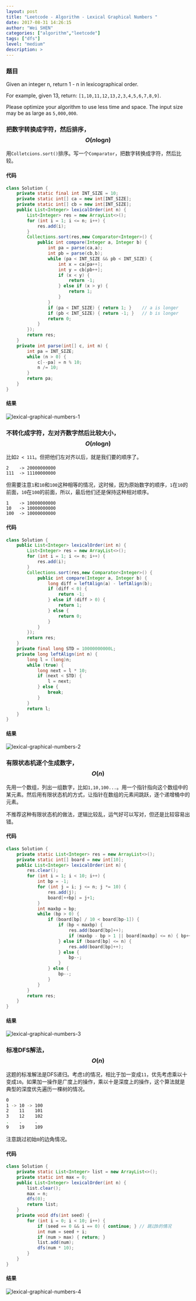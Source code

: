```yaml
---
layout: post
title: "Leetcode - Algorithm - Lexical Graphical Numbers "
date: 2017-08-31 14:26:15
author: "Wei SHEN"
categories: ["algorithm","leetcode"]
tags: ["dfs"]
level: "medium"
description: >
---
```


### 题目
Given an integer n, return 1 - n in lexicographical order.

For example, given 13, return: `[1,10,11,12,13,2,3,4,5,6,7,8,9]`.

Please optimize your algorithm to use less time and space. The input size may be as large as `5,000,000`.

### 把数字转换成字符，然后排序，$$O(n\log_{}{n})$$
用`Colletcions.sort()`排序。写一个`Comparator`，把数字转换成字符，然后比较。

#### 代码
```java
class Solution {
    private static final int INT_SIZE = 10;
    private static int[] ca = new int[INT_SIZE];
    private static int[] cb = new int[INT_SIZE];
    public List<Integer> lexicalOrder(int n) {
        List<Integer> res = new ArrayList<>();
        for (int i = 1; i <= n; i++) {
            res.add(i);
        }
        Collections.sort(res,new Comparator<Integer>() {
            public int compare(Integer a, Integer b) {
                int pa = parse(ca,a);
                int pb = parse(cb,b);
                while (pa < INT_SIZE && pb < INT_SIZE) {
                    int x = ca[pa++];
                    int y = cb[pb++];
                    if (x < y) {
                        return -1;
                    } else if (x > y) {
                        return 1;
                    }
                }
                if (pa < INT_SIZE) { return 1; }    // a is longer
                if (pb < INT_SIZE) { return -1; }   // b is longer
                return 0;
            }
        });
        return res;
    }
    private int parse(int[] c, int n) {
        int pa = INT_SIZE;
        while (n > 0) {
            c[--pa] = n % 10;
            n /= 10;
        }
        return pa;
    }
}
```

#### 结果
![lexical-graphical-numbers-1](/images/leetcode/lexical-graphical-numbers-1.png)


### 不转化成字符，左对齐数字然后比较大小，$$O(n\log_{}{n})$$
比如`2 < 111`。但把他们左对齐以后，就是我们要的顺序了。    
```
2    -> 20000000000
111  -> 11100000000
```
但需要注意`1`和`10`和`100`这种相等的情况，这时候，因为原始数字的顺序，`1`在`10`的前面，`10`在`100`的前面，所以，最后他们还是保持这种相对顺序。
```
1    -> 10000000000
10   -> 10000000000
100  -> 10000000000
```

#### 代码
```java
class Solution {
    public List<Integer> lexicalOrder(int n) {
        List<Integer> res = new ArrayList<>();
        for (int i = 1; i <= n; i++) {
            res.add(i);
        }
        Collections.sort(res,new Comparator<Integer>() {
            public int compare(Integer a, Integer b) {
                long diff = leftAlign(a) - leftAlign(b);
                if (diff < 0) {
                    return -1;
                } else if (diff > 0) {
                    return 1;
                } else {
                    return 0;
                }
            }
        });
        return res;
    }
    private final long STD = 10000000000L;
    private long leftAlign(int n) {
        long l = (long)n;
        while (true) {
            long next = l * 10;
            if (next < STD) {
                l = next;
            } else {
                break;
            }
        }
        return l;
    }
}
```

#### 结果
![lexical-graphical-numbers-2](/images/leetcode/lexical-graphical-numbers-2.png)


### 有限状态机逐个生成数字，$$O(n)$$
先用一个数组，列出一组数字，比如`1,10,100...`。用一个指针指向这个数组中的某元素。然后用有限状态机的方式，让指针在数组的元素间跳跃，逐个递增桶中的元素。

不推荐这种有限状态机的做法，逻辑比较乱，运气好可以写对，但还是比较容易出错。

#### 代码
```java
class Solution {
    private static List<Integer> res = new ArrayList<>();
    private static int[] board = new int[10];
    public List<Integer> lexicalOrder(int n) {
        res.clear();
        for (int i = 1; i < 10; i++) {
            int bp = -1;
            for (int j = i; j <= n; j *= 10) {
                res.add(j);
                board[++bp] = j+1;
            }
            int maxbp = bp;
            while (bp > 0) {
                if (board[bp] / 10 < board[bp-1]) {                         // 检查进位
                    if (bp < maxbp) {                                       // 最后一个计数器
                        res.add(board[bp]++);
                        if (maxbp - bp > 1 || board[maxbp] <= n) { bp++; }  // 最后一个计数器到了最大值，不再往后进一步
                    } else if (board[bp] <= n) {                            // 非最后一个计数器
                        res.add(board[bp]++);
                    } else {
                        bp--;
                    }
                } else {                                                    // 进位
                    bp--;
                }
            }
        }
        return res;
    }
}
```

#### 结果
![lexical-graphical-numbers-3](/images/leetcode/lexical-graphical-numbers-3.png)

### 标准DFS解法，$$O(n)$$
这题的标准解法是DFS递归。考虑`1`的情况，相比于加一变成`11`，优先考虑乘以十变成`10`。如果加一操作是广度上的操作，乘以十是深度上的操作，这个算法就是典型的深度优先遍历一棵树的情况。
```bash
0
1 -> 10 -> 100
2    11    101
3    12    102
.    .     .
9    19    109
```
注意跳过初始`0`的边角情况。

#### 代码
```java
class Solution {
    private static List<Integer> list = new ArrayList<>();
    private static int max = 0;
    public List<Integer> lexicalOrder(int n) {
        list.clear();
        max = n;
        dfs(0);
        return list;
    }
    private void dfs(int seed) {
        for (int i = 0; i < 10; i++) {
            if (seed == 0 && i == 0) { continue; } // 跳过0的情况
            int num = seed + i;
            if (num > max) { return; }
            list.add(num);
            dfs(num * 10);
        }
    }
}
```

#### 结果
![lexical-graphical-numbers-4](/images/leetcode/lexical-graphical-numbers-4.png)
